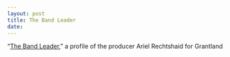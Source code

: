 ```yaml
---
layout: post
title: The Band Leader
date:
---
```


“[The Band Leader](http://grantland.com/features/ariel-rechtshaid-producer-vampire-weekend-haim-sky-ferreira-snoop-lion-justin-bieber/),” a profile of the producer Ariel Rechtshaid for Grantland
